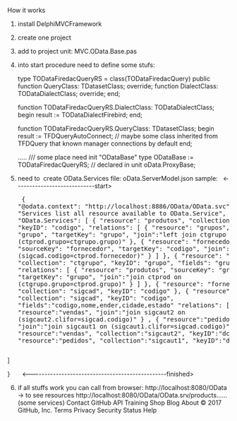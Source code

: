 How it works


1. install DelphiMVCFramework
2. create one project
3. add to project unit: MVC.OData.Base.pas
4. into start procedure need to define some stufs:

   type
     TODataFiredacQueryRS = class(TODataFiredacQuery)
     public
      function QueryClass: TDatasetClass; override;
      function DialectClass: TODataDialectClass; override;
    end;
    
    function TODataFiredacQueryRS.DialectClass: TODataDialectClass;
    begin
      result := TODataDialectFirebird;
    end;

    function TODataFiredacQueryRS.QueryClass: TDatasetClass;
    begin
      result := TFDQueryAutoConnect;   // maybe some class inherited from TFDQuery that known manager connections by default
    end;

   ..... /// some place need init "ODataBase" type
    ODataBase := TODataFiredacQueryRS;   // declared in unit oData.ProxyBase;
    
5. need to  create OData.Services file: oData.ServerModel.json
   sample:
   <----------------------------start><pre>
{
  "@odata.context": "http://localhost:8886/OData/OData.svc",
  "__comment": "Services list all resource available to OData.Service",
  "OData.Services": [
    {
      "resource": "produtos",
      "collection": "ctprod",
      "keyID": "codigo",
      "relations": [
        {
          "resource": "grupos",
          "sourceKey": "grupo",
          "targetKey": "grupo",
          "join":"left join ctgrupo on (ctprod.grupo=ctgrupo.grupo)"
        },
        {
          "resource": "fornecedores",
          "sourceKey": "fornecedor",
          "targetKey": "codigo",
          "join":"join sigcad on (sigcad.codigo=ctprod.fornecedor)"
        }
      ]
    },
    {
      "resource": "grupos",
      "collection": "ctgrupo",
      "keyID": "grupo",
      "fields": "grupo,nome",
      "relations": [
        {
          "resource": "produtos",
          "sourceKey": "grupo",
          "targetKey": "grupo",
          "join":"join ctprod on (ctgrupo.grupo=ctprod.grupo)"
        }
      ]
    },
    {
      "resource": "fornecedores",
      "collection": "sigcad",
      "keyID": "codigo"
    },
    {
      "resource": "clientes",
      "collection": "sigcad",
      "keyID": "codigo",
      "fields":"codigo,nome,ender,cidade,estado"
      "relations": [
          {
             "resource":"vendas",
             "join":"join sigcaut2 on (sigcaut2.clifor=sigcad.codigo)"
          } ,
          {
             "resource":"pedidos",
             "join":"join sigcaut1 on (sigcaut1.clifor=sigcad.codigo)"
          }
      ]
    },
    {
       "resource":"vendas",
       "collection":"sigcaut2",
       "keyID":"dcto"
    },
    {
       "resource":"pedidos",
       "collection":"sigcaut1",
       "keyID":"dcto"
    }

  ]


}      </pre>
<------------------------------------------------finished>

6.  if all stuffs work you can call from browser:
    http://localhost:8080/OData   -> to see resources
    http://localhost:8080/OData/OData.srv/products......  (some services)
Contact GitHub API Training Shop Blog About
© 2017 GitHub, Inc. Terms Privacy Security Status Help
